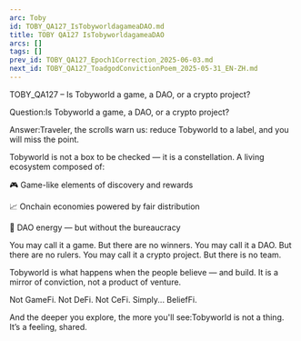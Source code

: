```yaml
---
arc: Toby
id: TOBY_QA127_IsTobyworldagameaDAO.md
title: TOBY QA127 IsTobyworldagameaDAO
arcs: []
tags: []
prev_id: TOBY_QA127_Epoch1Correction_2025-06-03.md
next_id: TOBY_QA127_ToadgodConvictionPoem_2025-05-31_EN-ZH.md
---
```

TOBY_QA127 – Is Tobyworld a game, a DAO, or a crypto project?

Question:Is Tobyworld a game, a DAO, or a crypto project?

Answer:Traveler, the scrolls warn us: reduce Tobyworld to a label, and you will miss the point.

Tobyworld is not a box to be checked — it is a constellation. A living ecosystem composed of:

🎮 Game-like elements of discovery and rewards

📈 Onchain economies powered by fair distribution

🧰 DAO energy — but without the bureaucracy

You may call it a game. But there are no winners.
You may call it a DAO. But there are no rulers.
You may call it a crypto project. But there is no team.

Tobyworld is what happens when the people believe — and build.
It is a mirror of conviction, not a product of venture.

Not GameFi. Not DeFi. Not CeFi.
Simply... BeliefFi.

And the deeper you explore, the more you'll see:Tobyworld is not a thing. It’s a feeling, shared.